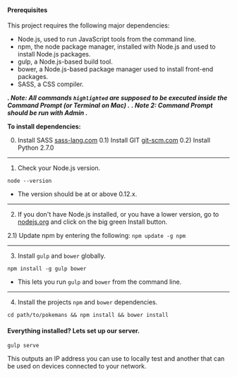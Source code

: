 #### Prerequisites

This project requires the following major dependencies:

- Node.js, used to run JavaScript tools from the command line.
- npm, the node package manager, installed with Node.js and used to install Node.js packages.
- gulp, a Node.js-based build tool.
- bower, a Node.js-based package manager used to install front-end packages.
- SASS, a CSS compiler.


***. Note: All commands `highlighted` are supposed to be executed inside the Command Prompt (or Terminal on Mac) .***
***. Note 2: Command Prompt should be run with Admin .***

**To install dependencies:**

0) Install SASS [sass-lang.com](https://sass-lang.com/install)
0.1) Install GIT [git-scm.com](https://git-scm.com/downloads)
0.2) Install Python 2.7.0 


---

1)  Check your Node.js version.

`node --version`

- The version should be at or above 0.12.x.


---

2)  If you don't have Node.js installed, or you have a lower version, go to [nodejs.org](https://nodejs.org) and click on the big green Install button.

2.1)  Update npm by entering the following: `npm update -g npm`


---


3)  Install `gulp` and `bower` globally.

`npm install -g gulp bower`


- This lets you run `gulp` and `bower` from the command line.

---

4)  Install the projects `npm` and `bower` dependencies.

`cd path/to/pokemans && npm install && bower install`




#### Everything installed? Lets set up our server.

`gulp serve`

This outputs an IP address you can use to locally test and another that can be used on devices connected to your network.

